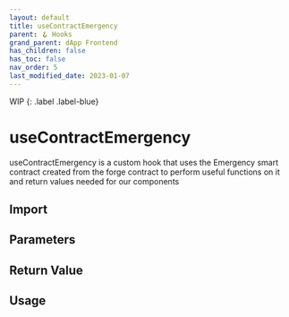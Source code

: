 ```yaml
---
layout: default
title: useContractEmergency
parent: 🪝 Hooks
grand_parent: dApp Frontend
has_children: false
has_toc: false
nav_order: 5
last_modified_date: 2023-01-07
---
```


WIP
{: .label .label-blue}
# useContractEmergency

useContractEmergency is a custom hook that uses the Emergency smart contract created from the forge contract to perform useful functions on it and return values needed for our components

## Import

## Parameters

## Return Value

## Usage